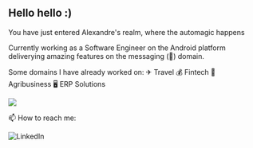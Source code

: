 ## Hello hello :)

You have just entered Alexandre's realm, where the automagic happens

Currently working as a Software Engineer on the Android platform deliverying amazing features on the messaging (💬) domain.

Some domains I have already worked on:
✈ Travel
💰 Fintech
🌽 Agribusiness
🖥 ERP Solutions

![](https://github-profile-summary-cards.vercel.app/api/cards/profile-details?username=alexandreferris&theme=github_dark)

📫 How to reach me:

[<img align="left" alt="LinkedIn" src="https://img.shields.io/badge/Linkedin-1DA1F2?style=social&logo=linkedin" />][linkedin]

<br/> 

[linkedin]: https://www.linkedin.com/in/alexandreferris
